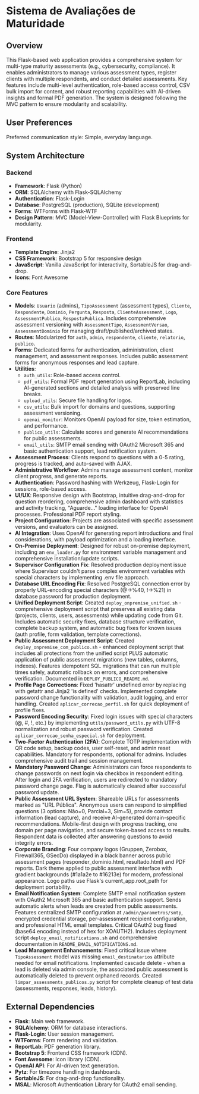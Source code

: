 # Sistema de Avaliações de Maturidade

## Overview

This Flask-based web application provides a comprehensive system for multi-type maturity assessments (e.g., cybersecurity, compliance). It enables administrators to manage various assessment types, register clients with multiple respondents, and conduct detailed assessments. Key features include multi-level authentication, role-based access control, CSV bulk import for content, and robust reporting capabilities with AI-driven insights and formal PDF generation. The system is designed following the MVC pattern to ensure modularity and scalability.

## User Preferences

Preferred communication style: Simple, everyday language.

## System Architecture

### Backend
- **Framework**: Flask (Python)
- **ORM**: SQLAlchemy with Flask-SQLAlchemy
- **Authentication**: Flask-Login
- **Database**: PostgreSQL (production), SQLite (development)
- **Forms**: WTForms with Flask-WTF
- **Design Pattern**: MVC (Model-View-Controller) with Flask Blueprints for modularity.

### Frontend
- **Template Engine**: Jinja2
- **CSS Framework**: Bootstrap 5 for responsive design
- **JavaScript**: Vanilla JavaScript for interactivity, SortableJS for drag-and-drop.
- **Icons**: Font Awesome

### Core Features
- **Models**: `Usuario` (admins), `TipoAssessment` (assessment types), `Cliente`, `Respondente`, `Dominio`, `Pergunta`, `Resposta`, `ClienteAssessment`, `Logo`, `AssessmentPublico`, `RespostaPublica`. Includes comprehensive assessment versioning with `AssessmentTipo`, `AssessmentVersao`, `AssessmentDominio` for managing draft/published/archived states.
- **Routes**: Modularized for `auth`, `admin`, `respondente`, `cliente`, `relatorio`, `publico`.
- **Forms**: Dedicated forms for authentication, administration, client management, and assessment responses. Includes public assessment forms for anonymous responses and lead capture.
- **Utilities**:
    - `auth_utils`: Role-based access control.
    - `pdf_utils`: Formal PDF report generation using ReportLab, including AI-generated sections and detailed analysis with preserved line breaks.
    - `upload_utils`: Secure file handling for logos.
    - `csv_utils`: Bulk import for domains and questions, supporting assessment versioning.
    - `openai_monitor`: Monitors OpenAI payload for size, token estimation, and performance.
    - `publico_utils`: Calculate scores and generate AI recommendations for public assessments.
    - `email_utils`: SMTP email sending with OAuth2 Microsoft 365 and basic authentication support, lead notification system.
- **Assessment Process**: Clients respond to questions with a 0-5 rating, progress is tracked, and auto-saved with AJAX.
- **Administrative Workflow**: Admins manage assessment content, monitor client progress, and generate reports.
- **Authentication**: Password hashing with Werkzeug, Flask-Login for sessions, role-based access.
- **UI/UX**: Responsive design with Bootstrap, intuitive drag-and-drop for question reordering, comprehensive admin dashboard with statistics and activity tracking, "Aguarde..." loading interface for OpenAI processes. Professional PDF report styling.
- **Project Configuration**: Projects are associated with specific assessment versions, and evaluators can be assigned.
- **AI Integration**: Uses OpenAI for generating report introductions and final considerations, with payload optimization and a loading interface.
- **On-Premise Deployment**: Designed for robust on-premise deployment, including an `env_loader.py` for environment variable management and comprehensive installation/update scripts.
- **Supervisor Configuration Fix**: Resolved production deployment issue where Supervisor couldn't parse complex environment variables with special characters by implementing .env file approach.
- **Database URL Encoding Fix**: Resolved PostgreSQL connection error by properly URL-encoding special characters (@→%40, !→%21) in database password for production deployment.
- **Unified Deployment Script**: Created `deploy_onpremise_unified.sh` - comprehensive deployment script that preserves all existing data (projects, clients, users, assessments) while updating code from Git. Includes automatic security fixes, database structure verification, complete backup system, and automatic bug fixes for known issues (auth profile, form validation, template corrections).
- **Public Assessment Deployment Script**: Created `deploy_onpremise_com_publico.sh` - enhanced deployment script that includes all protections from the unified script PLUS automatic application of public assessment migrations (new tables, columns, indexes). Features idempotent SQL migrations that can run multiple times safely, automatic rollback on errors, and comprehensive verification. Documented in `DEPLOY_PUBLICO_README.md`.
- **Profile Page Corrections**: Fixed 'hasattr' undefined error by replacing with getattr and Jinja2 'is defined' checks. Implemented complete password change functionality with validation, audit logging, and error handling. Created `aplicar_correcao_perfil.sh` for quick deployment of profile fixes.
- **Password Encoding Security**: Fixed login issues with special characters (@, #, !, etc.) by implementing `utils/password_utils.py` with UTF-8 normalization and robust password verification. Created `aplicar_correcao_senha_especial.sh` for deployment.
- **Two-Factor Authentication (2FA)**: Complete TOTP implementation with QR code setup, backup codes, user self-reset, and admin reset capabilities. Mandatory for respondents, optional for admins. Includes comprehensive audit trail and session management.
- **Mandatory Password Change**: Administrators can force respondents to change passwords on next login via checkbox in respondent editing. After login and 2FA verification, users are redirected to mandatory password change page. Flag is automatically cleared after successful password update.
- **Public Assessment URL System**: Shareable URLs for assessments marked as "URL Pública". Anonymous users can respond to simplified questions (3 options: Não=0, Parcial=3, Sim=5), provide contact information (lead capture), and receive AI-generated domain-specific recommendations. Mobile-first design with progress tracking, one domain per page navigation, and secure token-based access to results. Respondent data is collected after answering questions to avoid integrity errors.
- **Corporate Branding**: Four company logos (Gruppen, Zerobox, Firewall365, GSecDo) displayed in a black banner across public assessment pages (responder_dominio.html, resultado.html) and PDF reports. Dark theme applied to public assessment interface with gradient backgrounds (#1a1a2e to #16213e) for modern, professional appearance. Logo paths use Flask's current_app.root_path for deployment portability.
- **Email Notification System**: Complete SMTP email notification system with OAuth2 Microsoft 365 and basic authentication support. Sends automatic alerts when leads are created from public assessments. Features centralized SMTP configuration at `/admin/parametros/smtp`, encrypted credential storage, per-assessment recipient configuration, and professional HTML email templates. Critical OAuth2 bug fixed (base64 encoding instead of hex for XOAUTH2). Includes deployment script `deploy_email_notifications.sh` and comprehensive documentation in `README_EMAIL_NOTIFICATIONS.md`.
- **Lead Management Enhancements**: Fixed critical issue where `TipoAssessment` model was missing `email_destinatarios` attribute needed for email notifications. Implemented cascade delete - when a lead is deleted via admin console, the associated public assessment is automatically deleted to prevent orphaned records. Created `limpar_assessments_publicos.py` script for complete cleanup of test data (assessments, responses, leads, history).

## External Dependencies

- **Flask**: Main web framework.
- **SQLAlchemy**: ORM for database interactions.
- **Flask-Login**: User session management.
- **WTForms**: Form rendering and validation.
- **ReportLab**: PDF generation library.
- **Bootstrap 5**: Frontend CSS framework (CDN).
- **Font Awesome**: Icon library (CDN).
- **OpenAI API**: For AI-driven text generation.
- **Pytz**: For timezone handling in dashboards.
- **SortableJS**: For drag-and-drop functionality.
- **MSAL**: Microsoft Authentication Library for OAuth2 email sending.